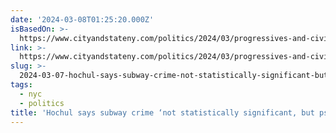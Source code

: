 ```yaml
---
date: '2024-03-08T01:25:20.000Z'
isBasedOn: >-
  https://www.cityandstateny.com/politics/2024/03/progressives-and-civil-liberties-groups-criticize-hochuls-plan-put-national-guard-subways/394770/
link: >-
  https://www.cityandstateny.com/politics/2024/03/progressives-and-civil-liberties-groups-criticize-hochuls-plan-put-national-guard-subways/394770/
slug: >-
  2024-03-07-hochul-says-subway-crime-not-statistically-significant-but-psychologicall
tags:
  - nyc
  - politics
title: 'Hochul says subway crime ‘not statistically significant, but psychologicall'
---
```


